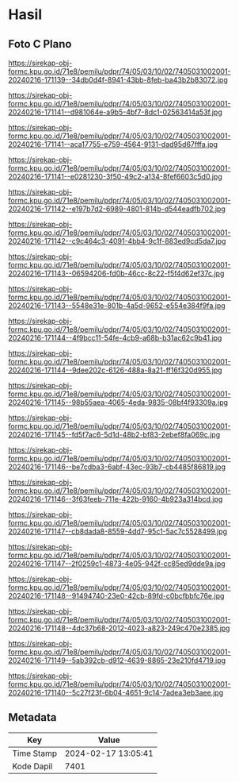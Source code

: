# Hasil

## Foto C Plano

https://sirekap-obj-formc.kpu.go.id/71e8/pemilu/pdpr/74/05/03/10/02/7405031002001-20240216-171139--34db0d4f-8941-43bb-8feb-ba43b2b83072.jpg

https://sirekap-obj-formc.kpu.go.id/71e8/pemilu/pdpr/74/05/03/10/02/7405031002001-20240216-171141--d981064e-a9b5-4bf7-8dc1-02563414a53f.jpg

https://sirekap-obj-formc.kpu.go.id/71e8/pemilu/pdpr/74/05/03/10/02/7405031002001-20240216-171141--aca17755-e759-4564-9131-dad95d67fffa.jpg

https://sirekap-obj-formc.kpu.go.id/71e8/pemilu/pdpr/74/05/03/10/02/7405031002001-20240216-171141--e0281230-3f50-49c2-a134-8fef6603c5d0.jpg

https://sirekap-obj-formc.kpu.go.id/71e8/pemilu/pdpr/74/05/03/10/02/7405031002001-20240216-171142--e197b7d2-6989-4801-814b-d544eadfb702.jpg

https://sirekap-obj-formc.kpu.go.id/71e8/pemilu/pdpr/74/05/03/10/02/7405031002001-20240216-171142--c9c464c3-4091-4bb4-9c1f-883ed9cd5da7.jpg

https://sirekap-obj-formc.kpu.go.id/71e8/pemilu/pdpr/74/05/03/10/02/7405031002001-20240216-171143--06594206-fd0b-46cc-8c22-f5f4d62ef37c.jpg

https://sirekap-obj-formc.kpu.go.id/71e8/pemilu/pdpr/74/05/03/10/02/7405031002001-20240216-171143--5548e31e-801b-4a5d-9652-e554e384f9fa.jpg

https://sirekap-obj-formc.kpu.go.id/71e8/pemilu/pdpr/74/05/03/10/02/7405031002001-20240216-171144--4f9bcc11-54fe-4cb9-a68b-b31ac62c9b41.jpg

https://sirekap-obj-formc.kpu.go.id/71e8/pemilu/pdpr/74/05/03/10/02/7405031002001-20240216-171144--9dee202c-6126-488a-8a21-ff16f320d955.jpg

https://sirekap-obj-formc.kpu.go.id/71e8/pemilu/pdpr/74/05/03/10/02/7405031002001-20240216-171145--98b55aea-4065-4eda-9835-08bf4f93309a.jpg

https://sirekap-obj-formc.kpu.go.id/71e8/pemilu/pdpr/74/05/03/10/02/7405031002001-20240216-171145--fd5f7ac6-5d1d-48b2-bf83-2ebef8fa069c.jpg

https://sirekap-obj-formc.kpu.go.id/71e8/pemilu/pdpr/74/05/03/10/02/7405031002001-20240216-171146--be7cdba3-6abf-43ec-93b7-cb4485f86819.jpg

https://sirekap-obj-formc.kpu.go.id/71e8/pemilu/pdpr/74/05/03/10/02/7405031002001-20240216-171146--3f63feeb-711e-422b-9160-4b923a314bcd.jpg

https://sirekap-obj-formc.kpu.go.id/71e8/pemilu/pdpr/74/05/03/10/02/7405031002001-20240216-171147--cb8dada8-8559-4dd7-95c1-5ac7c5528499.jpg

https://sirekap-obj-formc.kpu.go.id/71e8/pemilu/pdpr/74/05/03/10/02/7405031002001-20240216-171147--2f0259c1-4873-4e05-942f-cc85ed9dde9a.jpg

https://sirekap-obj-formc.kpu.go.id/71e8/pemilu/pdpr/74/05/03/10/02/7405031002001-20240216-171148--91494740-23e0-42cb-89fd-c0bcfbbfc76e.jpg

https://sirekap-obj-formc.kpu.go.id/71e8/pemilu/pdpr/74/05/03/10/02/7405031002001-20240216-171148--4dc37b68-2012-4023-a823-249c470e2385.jpg

https://sirekap-obj-formc.kpu.go.id/71e8/pemilu/pdpr/74/05/03/10/02/7405031002001-20240216-171149--5ab392cb-d912-4639-8865-23e210fd4719.jpg

https://sirekap-obj-formc.kpu.go.id/71e8/pemilu/pdpr/74/05/03/10/02/7405031002001-20240216-171140--5c27f23f-6b04-4651-9c14-7adea3eb3aee.jpg


## Metadata

| Key        | Value               |
| ---------- | ------------------- |
| Time Stamp | 2024-02-17 13:05:41 |
| Kode Dapil | 7401                |



